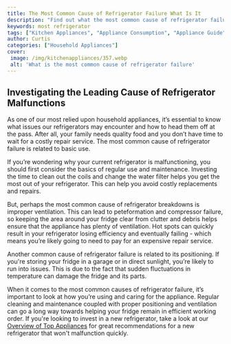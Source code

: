 ```yaml
---
title: The Most Common Cause of Refrigerator Failure What Is It
description: "Find out what the most common cause of refrigerator failure is why it happens and how to prevent it in this blog post Dont let your fridge go down the drain  Learn the key tips and tricks to help extend its lifespan"
keywords: most refrigerator
tags: ["Kitchen Appliances", "Appliance Consumption", "Appliance Guide"]
author: Curtis
categories: ["Household Appliances"]
cover: 
 image: /img/kitchenappliances/357.webp
 alt: 'What is the most common cause of refrigerator failure'
---
```

## Investigating the Leading Cause of Refrigerator Malfunctions 

As one of our most relied upon household appliances, it’s essential to know what issues our refrigerators may encounter and how to head them off at the pass. After all, your family needs quality food and you don’t have time to wait for a costly repair service. The most common cause of refrigerator failure is related to basic use. 

If you’re wondering why your current refrigerator is malfunctioning, you should first consider the basics of regular use and maintenance. Investing the time to clean out the coils and change the water filter helps you get the most out of your refrigerator. This can help you avoid costly replacements and repairs. 

But, perhaps the most common cause of refrigerator breakdowns is improper ventilation. This can lead to peteformation and compressor failure, so keeping the area around your fridge clear from clutter and debris helps ensure that the appliance has plenty of ventilation. Hot spots can quickly result in your refrigerator losing efficiency and eventually failing - which means you’re likely going to need to pay for an expensive repair service. 

Another common cause of refrigerator failure is related to its positioning. If you're storing your fridge in a garage or in direct sunlight, you’re likely to run into issues. This is due to the fact that sudden fluctuations in temperature can damage the fridge and its parts. 

When it comes to the most common causes of refrigerator failure, it’s important to look at how you’re using and caring for the appliance. Regular cleaning and maintenance coupled with proper positioning and ventilation can go a long way towards helping your fridge remain in efficient working order. If you're looking to invest in a new refrigerator, take a look at our [Overview of Top Appliances](./pages/appliance-overview) for great recommendations for a new refrigerator that won't malfunction quickly.
